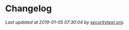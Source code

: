 # Changelog

_Last updated at 2019-01-05 07:30:04 by [securitytext.org](https://securitytext.org)._
